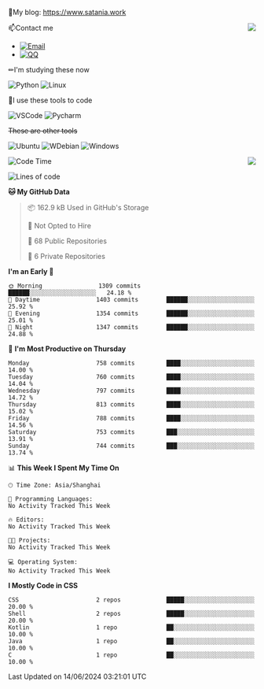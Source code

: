 📰My blog: https://www.satania.work

<img align="right" src="https://github-readme-stats.vercel.app/api/top-langs/?username=Katriell"/>

📫Contact me

* [![Email](https://img.shields.io/badge/Email-Iris@satania.work-1?style=social&logoColor=fff)](mailto:Iris@satania.work)
* [![QQ](https://img.shields.io/badge/QQ-2088839458-1?style=social&logoColor=fff)](tencent://AddContact/?fromId=45&fromSubId=1&subcmd=all&uin=2088839458&website=www.oicqzone.com)

✏I'm studying these now

![Python](https://img.shields.io/badge/-Python-blue?style=flat-square&logo=Python&logoColor=fff)
![Linux](https://img.shields.io/badge/-Linux-black?style=flat-square&logo=Linux&logoColor=fff)

🔨I use these tools to code

![VSCode](https://img.shields.io/badge/-VSCode-blue?style=flat-square&logo=visualstudiocode&logoColor=fff)
![Pycharm](https://img.shields.io/badge/-Pycharm-green?style=flat-square&logo=pycharm&logoColor=fff)

 ~~These are other tools~~

![Ubuntu](https://img.shields.io/badge/-Ubuntu-orange?style=flat-square&logo=Ubuntu&logoColor=fff)
![WDebian](https://img.shields.io/badge/-Debian-blue?style=flat-square&logo=Debian&logoColor=fff)
![Windows](https://img.shields.io/badge/-Windows-blue?style=flat-square&logo=Windows&logoColor=fff)


<img align="right" src="https://github-readme-stats-beta-amber-44.vercel.app/api?username=Katriell&show_icons=true&role=OWNER,ORGANIZATION_MEMBER,COLLABORATOR&locale=zh-my"/>

<!--START_SECTION:waka-->
![Code Time](http://img.shields.io/badge/Code%20Time-21%20mins-blue)

![Lines of code](https://img.shields.io/badge/From%20Hello%20World%20I%27ve%20Written-5.5%20thousand%20lines%20of%20code-blue)

**🐱 My GitHub Data** 

> 📦 162.9 kB Used in GitHub's Storage 
 > 
> 🚫 Not Opted to Hire
 > 
> 📜 68 Public Repositories 
 > 
> 🔑 6 Private Repositories 
 > 
**I'm an Early 🐤** 

```text
🌞 Morning                1309 commits        ██████░░░░░░░░░░░░░░░░░░░   24.18 % 
🌆 Daytime                1403 commits        ██████░░░░░░░░░░░░░░░░░░░   25.92 % 
🌃 Evening                1354 commits        ██████░░░░░░░░░░░░░░░░░░░   25.01 % 
🌙 Night                  1347 commits        ██████░░░░░░░░░░░░░░░░░░░   24.88 % 
```
📅 **I'm Most Productive on Thursday** 

```text
Monday                   758 commits         ████░░░░░░░░░░░░░░░░░░░░░   14.00 % 
Tuesday                  760 commits         ████░░░░░░░░░░░░░░░░░░░░░   14.04 % 
Wednesday                797 commits         ████░░░░░░░░░░░░░░░░░░░░░   14.72 % 
Thursday                 813 commits         ████░░░░░░░░░░░░░░░░░░░░░   15.02 % 
Friday                   788 commits         ████░░░░░░░░░░░░░░░░░░░░░   14.56 % 
Saturday                 753 commits         ███░░░░░░░░░░░░░░░░░░░░░░   13.91 % 
Sunday                   744 commits         ███░░░░░░░░░░░░░░░░░░░░░░   13.74 % 
```


📊 **This Week I Spent My Time On** 

```text
🕑︎ Time Zone: Asia/Shanghai

💬 Programming Languages: 
No Activity Tracked This Week

🔥 Editors: 
No Activity Tracked This Week

🐱‍💻 Projects: 
No Activity Tracked This Week

💻 Operating System: 
No Activity Tracked This Week
```

**I Mostly Code in CSS** 

```text
CSS                      2 repos             █████░░░░░░░░░░░░░░░░░░░░   20.00 % 
Shell                    2 repos             █████░░░░░░░░░░░░░░░░░░░░   20.00 % 
Kotlin                   1 repo              ██░░░░░░░░░░░░░░░░░░░░░░░   10.00 % 
Java                     1 repo              ██░░░░░░░░░░░░░░░░░░░░░░░   10.00 % 
C                        1 repo              ██░░░░░░░░░░░░░░░░░░░░░░░   10.00 % 
```




 Last Updated on 14/06/2024 03:21:01 UTC
<!--END_SECTION:waka-->
